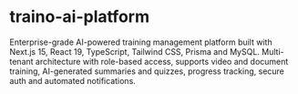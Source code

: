 # traino-ai-platform
Enterprise-grade AI-powered training management platform built with Next.js 15, React 19, TypeScript, Tailwind CSS, Prisma and MySQL. Multi-tenant architecture with role-based access, supports video and document training, AI-generated summaries and quizzes, progress tracking, secure auth and automated notifications.
